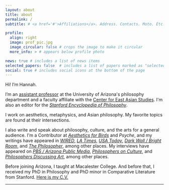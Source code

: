 ```yaml
---
layout: about
title: about
permalink: /
subtitle: # <a href='#'>Affiliations</a>. Address. Contacts. Moto. Etc.

profile:
  align: right
  image: prof_pic.jpg
  image_circular: false # crops the image to make it circular
  more_info: > # appears below profile photo

news: true # includes a list of news items
selected_papers: false  # includes a list of papers marked as "selected={true}"
social: true # includes social icons at the bottom of the page
---
```


Hi! I’m Hannah.

I’m an [assistant professor](https://philosophy.arizona.edu/person/hannah-kim) at the University of Arizona's philosophy department and a faculty affiliate with the [Center for East Asian Studies](https://ceas.arizona.edu/).  I'm also an editor for the *[Stanford Encyclopedia of Philosophy](https://plato.stanford.edu/)*.

I work on aesthetics, metaphysics, and Asian philosophy. My favorite topics are found at their intersections.

I also write and speak about philosophy, culture, and the arts for a general audience.  I'm a Contributor at *[Aesthetics for Birds](https://aestheticsforbirds.com/)* and *Psyche*, and my writings have appeared in *[WIRED](https://www.wired.com/story/artificial-intelligence-fiction-philosophy-consciousness/)*, *[LA Times](https://www.latimes.com/opinion/story/2022-02-07/vaccine-conspiracy-theories-fictions-philosophy)*, *[USA Today](https://www.usatoday.com/story/opinion/contributors/2022/06/30/multiverse-marvel-uvalde-roe/9997384002/?gnt-cfr=1)*, *[Dark Wall / Bright Room](https://www.brightwalldarkroom.com/2024/11/21/losing-my-questions-in-neo-noir/)*, and *[The Philosopher](https://www.thephilosopher1923.org/post/life-as-a-non-standard-narrative)*, among other places. My interviews have appeared on *[PBS / Arizona Public Media](https://www.pbs.org/video/philosophy-covid-e1keqx/)*, *[Philosophers on Culture](https://www.kzfr.org/shows/philosophers-on-culture)*, and *[Philosophers Discussing Art](https://www.youtube.com/watch?v=Zd_93PfrYag)*, among other places.

Before joining Arizona, I taught at Macalester College. And before that, I received my PhD in Philosophy and PhD minor in Comparative Literature from Stanford. [Here is my C.V.](https://drive.google.com/file/d/1gKjYZe7QeDu3PMf3uINm2D6qUH3gmLD6/view)

---
